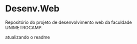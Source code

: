 # Desenv.Web
Repositório do projeto de desenvolvimento web da faculdade UNIMETROCAMP.

atualizando o readme 
